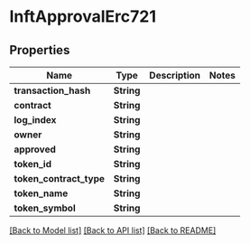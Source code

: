 # InftApprovalErc721

## Properties

| Name                      | Type       | Description | Notes |
| ------------------------- | ---------- | ----------- | ----- |
| **transaction\_hash**     | **String** |             |       |
| **contract**              | **String** |             |       |
| **log\_index**            | **String** |             |       |
| **owner**                 | **String** |             |       |
| **approved**              | **String** |             |       |
| **token\_id**             | **String** |             |       |
| **token\_contract\_type** | **String** |             |       |
| **token\_name**           | **String** |             |       |
| **token\_symbol**         | **String** |             |       |

[\[Back to Model list\]](./#documentation-for-models) [\[Back to API list\]](./#documentation-for-api-endpoints) [\[Back to README\]](./)
